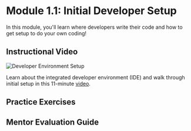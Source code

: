 # Module 1.1: Initial Developer Setup

In this module, you'll learn where developers write their code and how to get setup to do your own coding! 

## Instructional Video

![Developer Environment Setup](https://github.com/user-attachments/assets/8d05637a-9596-4257-99c7-2077c9496cf4)

Learn about the integrated developer environment (IDE) and walk through initial setup in this 11-minute [video](https://youtu.be/UN0b3a2dKmc).

## Practice Exercises

## Mentor Evaluation Guide




